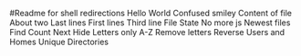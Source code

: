 #Readme for shell redirections
Hello World
Confused smiley
Content of file
About two
Last lines
First lines
Third line
File
State
No more js
Newest files
Find
Count
Next
Hide
Letters only
A-Z
Remove letters
Reverse
Users and Homes
Unique
Directories
